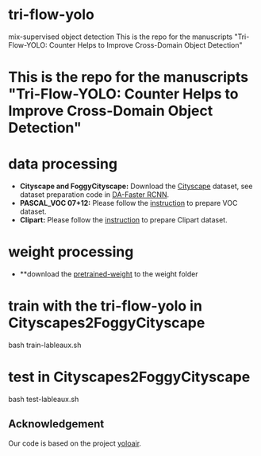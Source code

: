 # tri-flow-yolo
mix-supervised object detection
This is the repo for the manuscripts "Tri-Flow-YOLO: Counter Helps to Improve Cross-Domain Object Detection"
# This is the repo for the manuscripts "Tri-Flow-YOLO: Counter Helps to Improve Cross-Domain Object Detection"

# data processing
* **Cityscape and FoggyCityscape:** Download the [Cityscape](https://www.cityscapes-dataset.com/) dataset, see dataset preparation code in [DA-Faster RCNN](https://github.com/yuhuayc/da-faster-rcnn/tree/master/prepare_data).
* **PASCAL_VOC 07+12:** Please follow the [instruction](https://github.com/rbgirshick/py-faster-rcnn#beyond-the-demo-installation-for-training-and-testing-models) to prepare VOC dataset.
* **Clipart:** Please follow the [instruction](https://github.com/naoto0804/cross-domain-detection/tree/master/datasets) to prepare Clipart dataset.

# weight processing
* **download the [pretrained-weight](https://share.weiyun.com/cpVOF1xC) to the weight folder

# train with the tri-flow-yolo in Cityscapes2FoggyCityscape
bash train-lableaux.sh

# test in Cityscapes2FoggyCityscape
bash test-lableaux.sh


## Acknowledgement

Our code is based on the project [yoloair](https://github.com/iscyy/yoloair).
